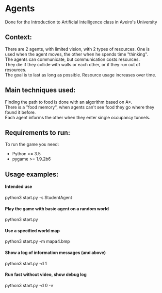 # Agents

Done for the Introduction to Artificial Intelligence class in Aveiro's University

## Context:

There are 2 agents, with limited vision, with 2 types of resources. One is used when the agent moves, the other when he spends time "thinking".  
The agents can communicate, but communication costs resources.  
They die if they collide with walls or each other, or if they run out of resources.  
The goal is to last as long as possible. Resource usage increases over time.

## Main techniques used:

Finding the path to food is done with an algorithm based on A*.  
There is a "food memory", when agents can't see food they go where they found it before.  
Each agent informs the other when they enter single occupancy tunnels.  

## Requirements to run:

To run the game you need:

* Python >= 3.5
* pygame >= 1.9.2b6

## Usage examples:

#### Intended use
python3 start.py -s StudentAgent
#### Play the game with basic agent on a random world  
python3 start.py
#### Use a specified world map  
python3 start.py -m mapa4.bmp
#### Show a log of information messages (and above)  
python3 start.py -d 1
#### Run fast without video, show debug log  
python3 start.py -d 0 -v

